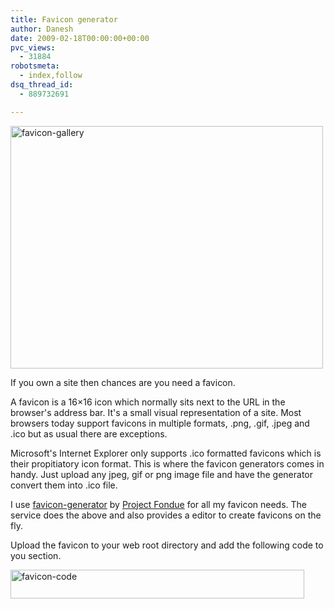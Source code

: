 ```yaml
---
title: Favicon generator
author: Danesh
date: 2009-02-18T00:00:00+00:00
pvc_views:
  - 31884
robotsmeta:
  - index,follow
dsq_thread_id:
  - 889732691

---
```

<img loading="lazy" class="alignnone size-medium wp-image-1274" title="favicon-gallery" src="/wp-content/uploads/2009/02/favicon-gallery-500x388.png" alt="favicon-gallery" width="500" height="388" srcset="/wp-content/uploads/2009/02/favicon-gallery-500x388.png 500w, /wp-content/uploads/2009/02/favicon-gallery.png 920w" sizes="(max-width: 500px) 100vw, 500px" />

If you own a site then chances are you need a favicon.

A favicon is a 16&#215;16 icon which normally sits next to the URL in the browser's address bar. It's a small visual representation of a site. Most browsers today support favicons in multiple formats, .png, .gif, .jpeg and .ico but as usual there are exceptions.

Microsoft's Internet Explorer only supports .ico formatted favicons which is their propitiatory icon format. This is where the favicon generators comes in handy. Just upload any jpeg, gif or png image file and have the generator convert them into .ico file.

I use [favicon-generator][1] by [Project Fondue][2] for all my favicon needs. The service does the above and also provides a editor to create favicons on the fly.

Upload the favicon to your web root directory and add the following code to you <head></head> section.

<img loading="lazy" class="alignnone size-full wp-image-1276" title="favicon-code" src="/wp-content/uploads/2009/02/favicon-code.png" alt="favicon-code" width="470" height="46" />

 [1]: http://favicon-generator.org/
 [2]: http://projectfondue.com/